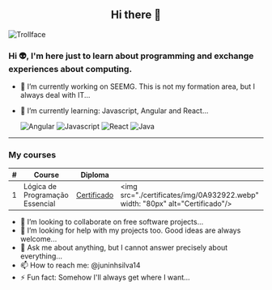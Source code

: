 <center><h2>Hi there 👋</h2></center>

![Trollface](https://upload.wikimedia.org/wikipedia/pt/7/73/Trollface.png)

### Hi 👽, I'm here just to learn about programming and exchange experiences about computing.

- 🔭 I’m currently working on SEEMG. This is not my formation area, but I always deal with IT...
- 🌱 I’m currently learning: Javascript, Angular and React...

  <img src="https://cdn.jsdelivr.net/gh/devicons/devicon@latest/icons/angular/angular-original.svg" style="width:80px" alt="Angular"/>
  <img src="https://cdn.jsdelivr.net/gh/devicons/devicon@latest/icons/javascript/javascript-original.svg" style="width:80px" alt="Javascript"/>
  <img src="https://cdn.jsdelivr.net/gh/devicons/devicon@latest/icons/react/react-original.svg" style="width:80px" alt="React"/>
  <img src="https://cdn.jsdelivr.net/gh/devicons/devicon@latest/icons/java/java-original.svg" style="width:80px" alt="Java"/>
-----
### My courses

| # | Course | Diploma |  |
| -------- | -------- | -------- | -------- |
| 1 | Lógica de Programação Essencial | [Certificado](https://www.dio.me/en/certificate/0A932922/share) | <img src="./certificates/img/0A932922.webp" width: "80px" alt="Certificado"/> |


- 👯 I’m looking to collaborate on free software projects...
- 🤔 I’m looking for help with my projects too. Good ideas are always welcome...
- 💬 Ask me about anything, but I cannot answer precisely about everything...
- 📫 How to reach me: @juninhsilva14
- ⚡ Fun fact: Somehow I'll always get where I want...
